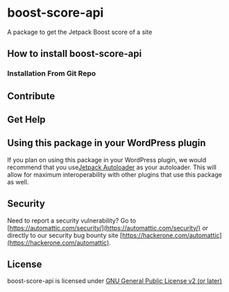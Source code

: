 # boost-score-api

A package to get the Jetpack Boost score of a site

## How to install boost-score-api

### Installation From Git Repo

## Contribute

## Get Help

## Using this package in your WordPress plugin

If you plan on using this package in your WordPress plugin, we would recommend that you use[Jetpack Autoloader](https://packagist.org/packages/automattic/jetpack-autoloader) as your autoloader. This will allow for maximum interoperability with other plugins that use this package as well.

## Security

Need to report a security vulnerability? Go to [https://automattic.com/security/](https://automattic.com/security/) or directly to our security bug bounty site [https://hackerone.com/automattic](https://hackerone.com/automattic).

## License

boost-score-api is licensed under [GNU General Public License v2 (or later)](./LICENSE.txt)

